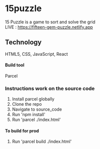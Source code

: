 # 15puzzle
15 Puzzle is a game to sort and solve the grid<br>
LIVE : https://fifteen-gem-puzzle.netlify.app

## Technology
HTML5, CSS, JavaScript, React

#### Build tool
Parcel

### Instructions work on the source code
1. Install parcel globally
2. Clone the repo
3. Navigate to source_code
4. Run 'npm install'
5. Run 'parcel ./index.html'

#### To build for prod
1. Run 'parcel build ./index.html'
